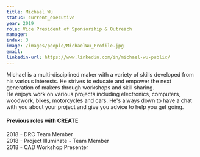 ```yaml
---
title: Michael Wu
status: current_executive
year: 2019
role: Vice President of Sponsorship & Outreach
manager:
index: 3
image: /images/people/MichaelWu_Profile.jpg
email:
linkedin-url: https://www.linkedin.com/in/michael-wu-public/
---
```

Michael is a multi-disciplined maker with a variety of skills developed from his various interests. He strives to educate and empower the next generation of makers through workshops and skill sharing. <br>
He enjoys work on various projects including electronics, computers, woodwork, bikes, motorcycles and cars. He's always down to have a chat with you about your project and give you advice to help you get going.
<h4>Previous roles with CREATE</h4>
2018 - DRC Team Member<br>
2018 - Project Illuminate - Team Member <br>
2018 - CAD Workshop Presenter